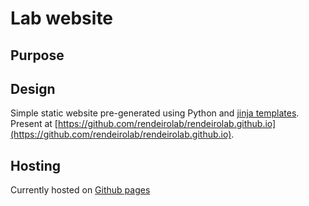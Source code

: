 # Lab website

## Purpose

## Design

Simple static website pre-generated using Python and [jinja templates](https://jinja.palletsprojects.com/).
Present at [https://github.com/rendeirolab/rendeirolab.github.io](https://github.com/rendeirolab/rendeirolab.github.io).

## Hosting
Currently hosted on [Github pages](https://pages.github.com/)
